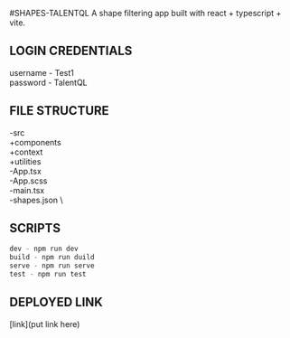 #SHAPES-TALENTQL
A shape filtering app built with react + typescript + vite.

#####

## LOGIN CREDENTIALS
username - Test1 \
password - TalentQL

#####

## FILE STRUCTURE
-src \
  +components \
  +context \
  +utilities \
  -App.tsx \
  -App.scss \
  -main.tsx \
  -shapes.json \

#####
## SCRIPTS
```javascript
dev - npm run dev
build - npm run duild
serve - npm run serve
test - npm run test
```

#####

## DEPLOYED LINK
[link](put link here)